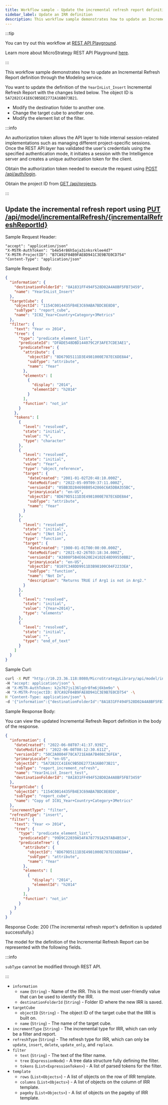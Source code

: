 ```yaml
---
title: Workflow sample - Update the incremental refresh report definition
sidebar_label: Update an IRR definition
description: This workflow sample demonstrates how to update an Incremental Refresh Report definition through the Modeling service.
---
```


:::tip

You can try out this workflow at [REST API Playground](https://www.postman.com/microstrategysdk/workspace/microstrategy-rest-api/folder/16131298-54f5b582-05ac-4f2d-88f9-98f36dd8373c?ctx=documentation).

Learn more about MicroStrategy REST API Playground [here](/docs/getting-started/playground.md).

:::

This workflow sample demonstrates how to update an Incremental Refresh Report definition through the Modeling service.

You want to update the definition of the `YearInList_Insert` Incremental Refresh Report with the changes listed below. The object ID is `5A7282CC41E6C9B5DE2772A16B073B21`.

- Modify the destination folder to another one.
- Change the target cube to another one.
- Modify the element list of the filter.

:::info

An authorization token allows the API layer to hide internal session-related implementations such as managing different project-specific sessions. Once the REST API layer has validated the user's credentials using the specified authentication mode, it initiates a session with the Intelligence server and creates a unique authorization token for the client.

Obtain the authorization token needed to execute the request using [POST /api/auth/login](https://demo.microstrategy.com/MicroStrategyLibrary/api-docs/index.html#/Authentication/postLogin).

Obtain the project ID from [GET /api/projects](https://demo.microstrategy.com/MicroStrategyLibrary/api-docs/index.html#/Projects/getProjects_1).

:::

## Update the incremental refresh report using [PUT /api/model/incrementalRefresh/{incrementalRefreshReportId}](https://demo.microstrategy.com/MicroStrategyLibrary/api-docs/index.html#/Cubes/put_api_model_incrementalRefresh__incrementalRefreshReportId_)

Sample Request Header:

```http
"accept": "application/json"
"X-MSTR-AuthToken": "b4e54r86h5aja3inksrklee4d7"
"X-MSTR-ProjectID": "B7CA92F04B9FAE8D941C3E9B7E0CD754"
"Content-Type": "application/json"
```

Sample Request Body:

```json
{
  "information": {
    "destinationFolderId": "8A1831FF494F528D02A4A8BF5FB73459",
    "name": "YearInList_Insert"
  },
  "targetCube": {
    "objectId": "1154C0014435FB4E3C69ABA7BDC8E8D8",
    "subType": "report_cube",
    "name": "IC02_Year+Country+Category+3Metrics"
  },
  "filter": {
    "text": "Year <> 2014",
    "tree": {
      "type": "predicate_element_list",
      "predicateId": "DFADE548DBD144079C2F3AFE7CDE3AE1",
      "predicateTree": {
        "attribute": {
          "objectId": "8D679D5111D3E4981000E787EC6DE8A4",
          "subType": "attribute",
          "name": "Year"
        },
        "elements": [
          {
            "display": "2014",
            "elementId": "h2014"
          }
        ],
        "function": "not_in"
      }
    },
    "tokens": [
      {
        "level": "resolved",
        "state": "initial",
        "value": "%",
        "type": "character"
      },
      {
        "level": "resolved",
        "state": "initial",
        "value": "Year",
        "type": "object_reference",
        "target": {
          "dateCreated": "2001-01-02T20:48:10.000Z",
          "dateModified": "2022-05-09T09:37:11.000Z",
          "versionId": "05BB3D284698B0542866C6A5DBA355BC",
          "primaryLocale": "en-US",
          "objectId": "8D679D5111D3E4981000E787EC6DE8A4",
          "subType": "attribute",
          "name": "Year"
        }
      },
      {
        "level": "resolved",
        "state": "initial",
        "value": "[Not In]",
        "type": "function",
        "target": {
          "dateCreated": "1900-01-01T00:00:00.000Z",
          "dateModified": "2021-02-26T03:18:34.000Z",
          "versionId": "A3808F5B4E6620E24102E48D99550BB2",
          "primaryLocale": "en-US",
          "objectId": "8107C348DD9911D3B98100C04F2233EA",
          "subType": "function",
          "name": "Not In",
          "description": "Returns TRUE if Arg1 is not in Arg2."
        }
      },
      {
        "level": "resolved",
        "state": "initial",
        "value": "{Year=2014}",
        "type": "elements"
      },
      {
        "level": "resolved",
        "state": "initial",
        "value": "",
        "type": "end_of_text"
      }
    ]
  }
}
```

Sample Curl:

```bash
curl -X PUT "http://10.23.36.118:8080/MicroStrategyLibrary/api/model/incrementalRefresh/5A7282CC41E6C9B5DE2772A16B073B21" \
-H "accept: application/json" \
-H "X-MSTR-AuthToken: k2o767js136lqdr8fm6j6kbm9o" \
-H "X-MSTR-ProjectID: B7CA92F04B9FAE8D941C3E9B7E0CD754" -\
H "Content-Type: application/json" \
-d '{"information":{"destinationFolderId":"8A1831FF494F528D02A4A8BF5FB73459","name":"YearInList_Insert_test"},"targetCube":{"objectId":"1154C0014435FB4E3C69ABA7BDC8E8D8","subType":"report_cube","name":"Copy of IC01_Year+Country+Category+3Metrics"},"filter":{"text":"Year <> 2014","tree":{"type":"predicate_element_list","predicateId":"DFADE548DBD144079C2F3AFE7CDE3AE1","predicateTree":{"attribute":{"objectId":"8D679D5111D3E4981000E787EC6DE8A4","subType":"attribute","name":"Year"},"elements":[{"display":"2014","elementId":"h2014"}],"function":"not_in"}},"tokens":[{"level":"resolved","state":"initial","value":"%","type":"character"},{"level":"resolved","state":"initial","value":"Year","type":"object_reference","target":{"dateCreated":"2001-01-02T20:48:10.000Z","dateModified":"2022-05-09T09:37:11.000Z","versionId":"05BB3D284698B0542866C6A5DBA355BC","primaryLocale":"en-US","objectId":"8D679D5111D3E4981000E787EC6DE8A4","subType":"attribute","name":"Year"}},{"level":"resolved","state":"initial","value":"[Not In]","type":"function","target":{"dateCreated":"1900-01-01T00:00:00.000Z","dateModified":"2021-02-26T03:18:34.000Z","versionId":"A3808F5B4E6620E24102E48D99550BB2","primaryLocale":"en-US","objectId":"8107C348DD9911D3B98100C04F2233EA","subType":"function","name":"Not In","description":"Returns TRUE if Arg1 is not in Arg2."}},{"level":"resolved","state":"initial","value":"{Year=2014}","type":"elements"},{"level":"resolved","state":"initial","value":"","type":"end_of_text"}]}}'
```

Sample Response Body:

You can view the updated Incremental Refresh Report definition in the body of the response.

```json
{
  "information": {
    "dateCreated": "2022-06-08T07:41:37.939Z",
    "dateModified": "2022-06-08T08:12:30.611Z",
    "versionId": "50C2A0804F78CA721EA8A7B408C36FEA",
    "primaryLocale": "en-US",
    "objectId": "5A7282CC41E6C9B5DE2772A16B073B21",
    "subType": "report_increment_refresh",
    "name": "YearInList_Insert_test",
    "destinationFolderId": "8A1831FF494F528D02A4A8BF5FB73459"
  },
  "targetCube": {
    "objectId": "1154C0014435FB4E3C69ABA7BDC8E8D8",
    "subType": "report_cube",
    "name": "Copy of IC01_Year+Country+Category+3Metrics"
  },
  "incrementType": "filter",
  "refreshType": "insert",
  "filter": {
    "text": "Year <> 2014",
    "tree": {
      "type": "predicate_element_list",
      "predicateId": "99D9C22039A54FA787791A297AB4B534",
      "predicateTree": {
        "attribute": {
          "objectId": "8D679D5111D3E4981000E787EC6DE8A4",
          "subType": "attribute",
          "name": "Year"
        },
        "elements": [
          {
            "display": "2014",
            "elementId": "h2014"
          }
        ],
        "function": "not_in"
      }
    }
  }
}
```

Response Code: 200 (The incremental refresh report's definition is updated successfully.)

The model for the definition of the Incremental Refresh Report can be represented with the following fields.

:::info

`subType` cannot be modified through REST API.

:::

- `information`
  - `name` (`String`) - Name of the IRR. This is the most user-friendly value that can be used to identify the IRR.
  - `destinationFolderId` (`String`) - Folder ID where the new IRR is saved.
- `targetCube`
  - `objectID` (`String`) - The object ID of the target cube that the IRR is built on.
  - `name` (`String`) - The name of the target cube.
- `incrementType` (`String`) - The incremental type for IRR, which can only be a filter and report.
- `refreshType` (`String`) - The refresh type for IRR, which can only be `update`, `insert`, `delete`, `update_only`, and `replace`.
- `filter`
  - `text` (`String`) - The text of the filter name.
  - `tree` (`ExpressionNode`) - A tree data structure fully defining the filter.
  - `tokens` (`List<ExpressionToken>`) - A list of parsed tokens for the filter.
- `template`
  - `rows` (`List<Objects>`) - A list of objects on the row of IRR template.
  - `columns` (`List<Objects>`) - A list of objects on the column of IRR template.
  - `pageby` (`List<Objects>`) - A list of objects on the pageby of IRR template.
